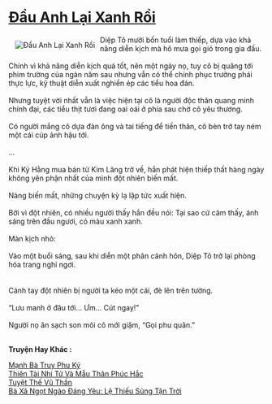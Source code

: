 <a href="https://utruyen.com/dau-anh-lai-xanh-roi/25410/" title="Đầu Anh Lại Xanh Rồi"><h1>Đầu Anh Lại Xanh Rồi</h1></a><div style="display:table"><img align="right" style="float: left; padding: 10px;" src="https://utruyen.com/images/story/200x260/dau-anh-lai-xanh-roi.jpg" alt="Đầu Anh Lại Xanh Rồi"> Diệp Tô mười bốn tuổi làm thiếp, dựa vào khả năng diễn kịch mà hô mưa gọi gió trong gia đấu.<br><br>Chính vì khả năng diễn kịch quá tốt, nên một ngày nọ, tuy cô bị quăng tới phim trường của ngàn năm sau nhưng vẫn có thể chinh phục trường phái thực lực, kỹ thuật diễn xuất nghiền ép các tiểu hoa đán.<br><br>Nhưng tuyệt vời nhất vẫn là việc hiện tại cô là người độc thân quang minh chính đại, các tiểu thịt tươi đang oai oái ở phía sau chờ cô yêu thương.<br><br>Có người mắng cô dựa đàn ông và tai tiếng để tiến thân, cô bèn trở tay ném một cái cúp ảnh hậu tới.<br><br>…<br><br>Khi Kỷ Hằng mua bán từ Kim Lăng trở về, hắn phát hiện thiếp thất hàng ngày không yên phận nhất của mình đột nhiên biến mất.<br><br>Nàng biến mất, những chuyện kỳ lạ lập tức xuất hiện.<br><br>Bởi vì đột nhiên, có nhiều người thấy hắn đều nói: Tại sao cứ cảm thấy, ánh sáng trên đầu ngươi, có màu xanh xanh.<br><br>Màn kịch nhỏ:<br><br>Vào một buổi sáng, sau khi diễn một phân cảnh hôn, Diệp Tô trở lại phòng hóa trang nghỉ ngơi.<br><br><br>Cánh tay đột nhiên bị người ta kéo một cái, đè lên trên tường.<br><br>“Lưu manh ở đâu tới… Ưm… Cút ngay!”<br><br>Người nọ ăn sạch son môi cô mới giặm, “Gọi phu quân.” </div><p><br><b>Truyện Hay Khác :</b></p><a href="https://utruyen.com/manh-ba-truy-phu-ky/25033/" alt="Mạnh Bà Truy Phu Ký">Mạnh Bà Truy Phu Ký</a><br/><a href="https://github.com/quanluxury/truyenhot/tree/master/truyenhay/9796/" alt="Thiên Tài Nhi Tử Và Mẫu Thân Phúc Hắc">Thiên Tài Nhi Tử Và Mẫu Thân Phúc Hắc</a><br/><a href="https://github.com/quanluxury/truyenhot/tree/master/truyenhay/16563/" alt="Tuyệt Thế Vũ Thần">Tuyệt Thế Vũ Thần</a><br/><a href="https://github.com/quanluxury/truyenhot/tree/master/truyenhay/17409/" alt="Bà Xã Ngọt Ngào Đáng Yêu: Lệ Thiếu Sủng Tận Trời">Bà Xã Ngọt Ngào Đáng Yêu: Lệ Thiếu Sủng Tận Trời</a><br/>